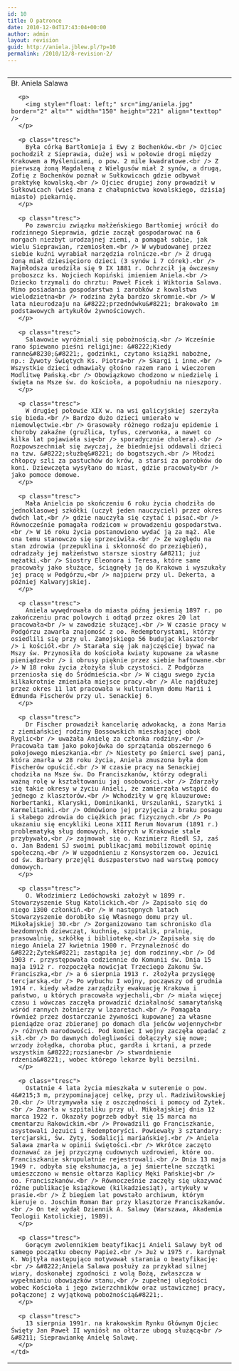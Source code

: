 ```yaml
---
id: 10
title: O patronce
date: 2010-12-04T17:43:04+00:00
author: admin
layout: revision
guid: http://aniela.jblew.pl/?p=10
permalink: /2010/12/8-revision-2/
---
```

<table width="555" align="left">
  <tr>
    <td>
      <div class="naglowek">
        Bł. Aniela Salawa
      </div>
      
      <p>
        <img style="float: left;" src="img/aniela.jpg" border="2" alt="" width="150" height="221" align="texttop" />
      </p>
      
      <p class="tresc">
        Była córką Bartłomieja i Ewy z Bochenków.<br /> Ojciec pochodził z Sieprawia, dużej wsi w połowie drogi między Krakowem a Myślenicami, o pow. 2 mile kwadratowe.<br /> Z pierwszą żoną Magdaleną z Wielgusów miał 2 synów, a drugą, Zofię z Bochenków poznał w Sułkowicach gdzie odbywał praktykę kowalską.<br /> Ojciec drugiej żony prowadził w Sułkowicach (wieś znana z chałupnictwa kowalskiego, dzisiaj miasto) piekarnię.
      </p>
      
      <p class="tresc">
        Po zawarciu związku małżeńskiego Bartłomiej wrócił do rodzinnego Sieprawia, gdzie zaczął gospodarować na 6 morgach niezbyt urodzajnej ziemi, a pomagał sobie, jak wielu Sieprawian, rzemiosłem.<br /> W wybudowanej przez siebie kuźni wyrabiał narzędzia rolnicze.<br /> Z drugą żoną miał dziesięcioro dzieci (3 synów i 7 córek).<br /> Najmłodsza urodziła się 9 IX 1881 r. Ochrzcił ją ówczesny proboszcz ks. Wojciech Kopiński imieniem Aniela.<br /> Dziecko trzymali do chrztu: Paweł Ficek i Wiktoria Salawa. Mimo posiadania gospodarstwa i zarobków z kowalstwa wielodzietna<br /> rodzina żyła bardzo skromnie.<br /> W lata nieurodzaju na &#8222;przednówku&#8221; brakowało im podstawowych artykułów żywnościowych.
      </p>
      
      <p class="tresc">
        Salawowie wyróżniali się pobożnością.<br /> Wcześnie rano śpiewano pieśni religijne: &#8222;Kiedy ranne&#8230;&#8221;, godzinki, czytano książki nabożne, np.: Żywoty Świętych Ks. Piotra<br /> Skargi i inne.<br /> Wszystkie dzieci odmawiały głośno razem rano i wieczorem Modlitwę Pańską.<br /> Obowiązkowo chodzono w niedzielę i święta na Msze św. do kościoła, a popołudniu na nieszpory.
      </p>
      
      <p class="tresc">
        W drugiej połowie XIX w. na wsi galicyjskiej szerzyła się bieda.<br /> Bardzo dużo dzieci umierało w niemowlęctwie.<br /> Grasowały różnego rodzaju epidemie i choroby zakaźne (gruźlica, tyfus, czerwonka, a nawet co kilka lat pojawiała się<br /> sporadycznie cholera).<br /> Rozpowszechniał się zwyczaj, że biedniejsi oddawali dzieci na tzw. &#8222;służbę&#8221; do bogatszych.<br /> Młodzi chłopcy szli za pastuchów do krów, a starsi za parobków do koni. Dziewczęta wysyłano do miast, gdzie pracowały<br /> jako pomoce domowe.
      </p>
      
      <p class="tresc">
        Mała Anielcia po skończeniu 6 roku życia chodziła do jednoklasowej szkółki (uczył jeden nauczyciel) przez okres dwóch lat,<br /> gdzie nauczyła się czytać i pisać.<br /> Równocześnie pomagała rodzicom w prowadzeniu gospodarstwa.<br /> W 16 roku życia postanowiono wydać ją za mąż. Ale ona temu stanowczo się sprzeciwiła.<br /> Ze względu na stan zdrowia (przepuklina i skłonność do przeziębień), odradzały jej małżeństwo starsze siostry &#8211; już mężatki.<br /> Siostry Eleonora i Teresa, które same pracowały jako służące, ściągnęły ją do Krakowa i wyszukały jej pracę w Podgórzu,<br /> najpierw przy ul. Dekerta, a później Kalwaryjskiej.
      </p>
      
      <p class="tresc">
        Aniela wywędrowała do miasta późną jesienią 1897 r. po zakończeniu prac polowych i odtąd przez okres 20 lat pracowała<br /> w zawodzie służącej.<br /> W czasie pracy w Podgórzu zawarła znajomość z oo. Redemptorystami, którzy osiedlili się przy ul. Zamojskiego 56 budując klasztor<br /> i kościół.<br /> Starała się jak najczęściej bywać na Mszy św. Przynosiła do kościoła kwiaty kupowane za własne pieniądze<br /> i obrusy pięknie przez siebie haftowane.<br /> W 18 roku życia złożyła ślub czystości. Z Podgórza przeniosła się do Śródmieścia.<br /> W ciągu swego życia kilkakrotnie zmieniała miejsce pracy.<br /> Ale najdłużej przez okres 11 lat pracowała w kulturalnym domu Marii i Edmunda Fischerów przy ul. Senackiej 6.
      </p>
      
      <p class="tresc">
        Dr Fischer prowadził kancelarię adwokacką, a żona Maria z ziemiańskiej rodziny Bossowskich mieszkającej obok Ryglic<br /> uważała Anielę za członka rodziny.<br /> Pracowała tam jako pokojówka do sprzątania obszernego 6 pokojowego mieszkania.<br /> Niestety po śmierci swej pani, która zmarła w 28 roku życia, Aniela zmuszona była dom Fischerów opuścić.<br /> W czasie pracy na Senackiej chodziła na Msze św. Do Franciszkanów, którzy odegrali ważną rolę w kształtowaniu jaj osobowości.<br /> Zdarzały się takie okresy w życiu Anieli, że zamierzała wstąpić do jednego z klasztorów.<br /> Wchodziły w grę klauzurowe: Norbertanki, Klaryski, Dominikanki, Urszulanki, Szarytki i Karmelitanki.<br /> Odmówiono jej przyjęcia z braku posagu i słabego zdrowia do ciężkich prac fizycznych.<br /> Po ukazaniu się encykliki Leona XIII Rerum Novarum (1891 r.) problematyką sług domowych, których w Krakowie stale przybywało,<br /> zajmował się o. Kazimierz Riedl SJ, zaś o. Jan Badeni SJ swoimi publikacjami mobilizował opinię społeczną.<br /> W uzgodnieniu z Konsystorzem oo. Jezuici od św. Barbary przejęli duszpasterstwo nad warstwą pomocy domowych.
      </p>
      
      <p class="tresc">
        O. Włodzimierz Ledóchowski założył w 1899 r. Stowarzyszenie Sług Katolickich.<br /> Zapisało się do niego 1300 członkiń.<br /> W następnych latach Stowarzyszenie dorobiło się Własnego domu przy ul. Mikołajskiej 30.<br /> Zorganizowano tam schronisko dla bezdomnych dziewcząt, kuchnię, szpitalik, pralnię, prasowalnię, szkółkę i bibliotekę.<br /> Zapisała się do niego Aniela 27 kwietnia 1900 r. Przynależność do &#8222;Zytek&#8221; zastąpiła jej dom rodzinny.<br /> Od 1903 r. przystępowała codziennie do Komunii św. Dnia 15 maja 1912 r. rozpoczęła nowicjat Trzeciego Zakonu Św. Franciszka,<br /> a 6 sierpnia 1913 r. złożyła przysięgę tercjarską.<br /> Po wybuchu I wojny, począwszy od grudnia 1914 r. kiedy władze zarządziły ewakuację Krakowa i państwo, u których pracowała wyjechali,<br /> miała więcej czasu i wówczas zaczęła prowadzić działalność samarytańską wśród rannych żołnierzy w lazaretach.<br /> Pomagała również przez dostarczanie żywności kupowanej za własne pieniądze oraz zbieranej po domach dla jeńców wojennych<br /> różnych narodowości. Pod koniec I wojny zaczęła opadać z sił.<br /> Do dawnych dolegliwości dołączyły się nowe; wrzody żołądka, choroba płuc, gardła i krtani, a przede wszystkim &#8222;rozsiane<br /> stwardnienie rdzenia&#8221;, wobec którego lekarze byli bezsilni.
      </p>
      
      <p class="tresc">
        Ostatnie 4 lata życia mieszkała w suterenie o pow. 4&#215;3 m, przypominającej celkę, przy ul. Radziwiłowskiej 20.<br /> Utrzymywała się z oszczędności i pomocy od Zytek.<br /> Zmarła w szpitaliku przy ul. Mikołajskiej dnia 12 marca 1922 r. Okazały pogrzeb odbył się 15 marca na cmentarzu Rakowickim.<br /> Prowadzili go Franciszkanie, asystowali Jezuici i Redemptoryści. Powiewały 3 sztandary: tercjarski, Św. Zyty, Sodalicji mariańskiej.<br /> Aniela Salawa zmarła w opinii świętości.<br /> Wkrótce zaczęto doznawać za jej przyczyną cudownych uzdrowień, które oo. Franciszkanie skrupulatnie rejestrowali.<br /> Dnia 13 maja 1949 r. odbyła się ekshumacja, a jej śmiertelne szczątki umieszczono w mensie ołtarza Kaplicy Męki Pańskiej<br /> oo. Franciszkanów.<br /> Równocześnie zaczęły się ukazywać różne publikacje książkowe (kilkadziesiąt), artykuły w prasie.<br /> Z biegiem lat powstało archiwum, którym kieruje o. Joschim Roman Bar przy klasztorze Franciszkanów.<br /> On też wydał Dziennik A. Salawy (Warszawa, Akademia Teologii Katolickiej, 1989).
      </p>
      
      <p class="tresc">
        Gorącym zwolennikiem beatyfikacji Anieli Salawy był od samego początku obecny Papież.<br /> Już w 1975 r. kardynał K. Wojtyła następująco motywował starania o beatyfikację:<br /> &#8222;Aniela Salawa posłuży za przykład silnej wiary, doskonałej zgodności z wolą Bożą, zwłaszcza w wypełnianiu obowiązków stanu,<br /> zupełnej uległości wobec Kościoła i jego zwierzchników oraz ustawicznej pracy, połączonej z wyjątkową pobożnością&#8221;.
      </p>
      
      <p class="tresc">
        13 sierpnia 1991r. na krakowskim Rynku Głównym Ojciec Święty Jan Paweł II wyniósł na ołtarze ubogą służącą<br /> &#8211; Sieprawiankę Anielę Salawę.
      </p>
    </td>
  </tr>
</table>